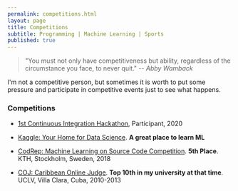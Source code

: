 ```yaml
---
permalink: competitions.html
layout: page
title: Competitions
subtitle: Programming | Machine Learning | Sports  
published: true
---
```


> "You must not only have competitiveness but ability, regardless of the circumstance you face, to never quit."
> -- <cite>Abby Wamback</cite>

I'm not a competitive person, but sometimes it is worth to put some pressure and participate in competitive events just to see what happens.

### Competitions

- [1st Continuous Integration Hackathon](https://kth.github.io/ci-hackathon), Participant, 2020

- [Kaggle: Your Home for Data Science](https://www.kaggle.com/cesarsoto). **A great place to learn ML**

- [CodRep: Machine Learning on Source Code Competition](https://github.com/KTH/CodRep-competition). **5th Place**. KTH, Stockholm, Sweden, 2018

- [COJ: Caribbean Online Judge](http://coj.uci.cu/user/useraccount.xhtml?username=CeSaR_uclv). **Top 10th in my university at that time**. UCLV, Villa Clara, Cuba, 2010-2013
